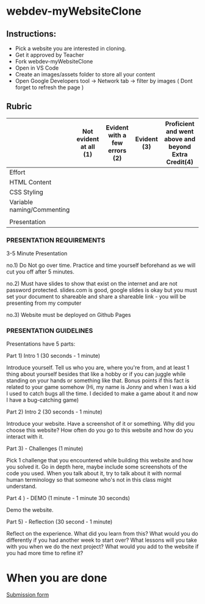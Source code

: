 # webdev-myWebsiteClone



## Instructions:
- Pick a website you are interested in cloning.
- Get it approved by Teacher
- Fork webdev-myWebsiteClone 
- Open in VS Code
- Create an images/assets folder to store all your content 
- Open Google Developers tool -> Network tab -> filter by images ( Dont forget to refresh the page ) 





## Rubric

|| Not evident at all (1) | Evident with a few errors (2) | Evident (3) | Proficient and went above and beyond Extra Credit(4) |
|-----|----|----|----|-----|
|Effort|||||
|HTML Content|||||
|CSS Styling|||||
|Variable naming/Commenting|||||
|||||
|Presentation|||||





### PRESENTATION REQUIREMENTS

3-5 Minute Presentation 

no.1) Do Not go over time.  Practice and time yourself beforehand as we will cut you off after 5 minutes. 

no.2) Must have slides to show that exist on the internet and are not password protected.  slides.com is good, 
google slides is okay but you must set your document to shareable and share a shareable link - you will be presenting 
from my computer

no.3) Website must be deployed on Github Pages




### PRESENTATION GUIDELINES

Presentations have 5 parts:

Part 1) Intro 1 (30 seconds - 1 minute)

Introduce yourself.  Tell us who you are, where you're from, and at least 1 thing about yourself besides that like a hobby
or if you can juggle while standing on your hands or something like that. Bonus points if this fact is related to your game 
somehow (Hi, my name is Jonny and when I was a kid I used to catch bugs all the time.  I decided to make a game about it and
now I have a bug-catching game)

Part 2)  Intro 2 (30 seconds - 1 minute)

Introduce your website. Have a screenshot of it or something.  Why did you choose this website? How often do you go to this 
website and how do you interact with it. 

Part 3) - Challenges (1 minute)

Pick 1 challenge that you encountered while building this website and how you solved it.  Go in depth here, maybe include some 
screenshots of the code you used. When you talk about it, try to talk about it with normal human terminology so that someone
who's not in this class might understand.


Part 4 ) - DEMO (1 minute - 1 minute 30 seconds)

Demo the website.  

Part 5) - Reflection (30 second - 1 minute)

Reflect on the experience.  What did you learn from this? What would you do differently if you had another week to start 
over? What lessons will you take with you  when we do the next project? What would you add to the website if you had more 
time to refine it? 



# When you are done
[Submission form](https://docs.google.com/forms/d/e/1FAIpQLSfw2V5TWnvd4fpXU59ObaywavLIleLUOzixVPXRfl--B_oBiA/viewform)









